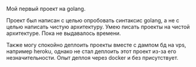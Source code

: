 Мой первый проект на golang.

Проект был написан с целью опробовать синтаксис golang, а не с целью написать чистую архитектуру.
Умею писать проекты на чистой архитектуре. Пока не выдавалось времени.

Также могу спокойно деплоить проекты вместе с дампом бд на vps, например heroku, однако не стал деплоить этот проект из-за его незначительности. Опыт деплоя через docker и без присутствует.